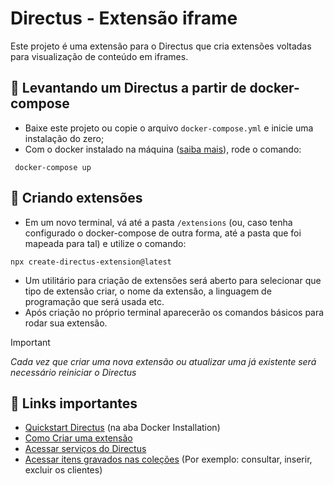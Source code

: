 # Directus - Extensão iframe

Este projeto é uma extensão para o Directus que cria extensões voltadas para visualização de conteúdo em iframes.

##  🚀  Levantando um Directus a partir de docker-compose

- Baixe este projeto ou copie o arquivo `docker-compose.yml` e inicie uma instalação do zero;
- Com o docker instalado na máquina ([saiba mais](https://docs.docker.com/get-docker/)), rode o comando:
```
 docker-compose up
```

## 💎 Criando extensões

- Em um novo terminal, vá até a pasta `/extensions` (ou, caso tenha configurado o docker-compose de outra forma, até a pasta que foi mapeada para tal) e utilize o comando:

```
npx create-directus-extension@latest
```

- Um utilitário para criação de extensões será aberto para selecionar que tipo de extensão criar, o nome da extensão, a linguagem de programação que será usada etc.
- Após criação no próprio terminal aparecerão os comandos básicos para rodar sua extensão.

> [!IMPORTANT]
> _Cada vez que criar uma nova extensão ou atualizar uma já existente será necessário reiniciar o Directus_

## 📌 Links importantes

- [Quickstart Directus](https://docs.directus.io/getting-started/quickstart.html) (na aba Docker Installation)
- [Como Criar uma extensão](https://docs.directus.io/extensions/creating-extensions.html) 
- [Acessar serviços do Directus](https://docs.directus.io/extensions/services/introduction.html)
- [Acessar itens gravados nas coleções](https://docs.directus.io/extensions/services/accessing-items.html) (Por exemplo: consultar, inserir, excluir os clientes)

